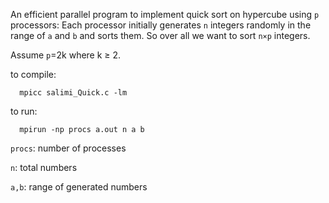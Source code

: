 An efficient parallel program to implement quick sort on hypercube using `p` processors:
Each processor initially generates `n` integers randomly in the range of `a` and `b`
and sorts them. So over all we want to sort `n×p` integers.

Assume `p`=2k where k ≥ 2.

to compile: 
      
      mpicc salimi_Quick.c -lm

to run:

      mpirun -np procs a.out n a b


`procs`: number of processes

`n`: total numbers

`a,b`: range of generated numbers

